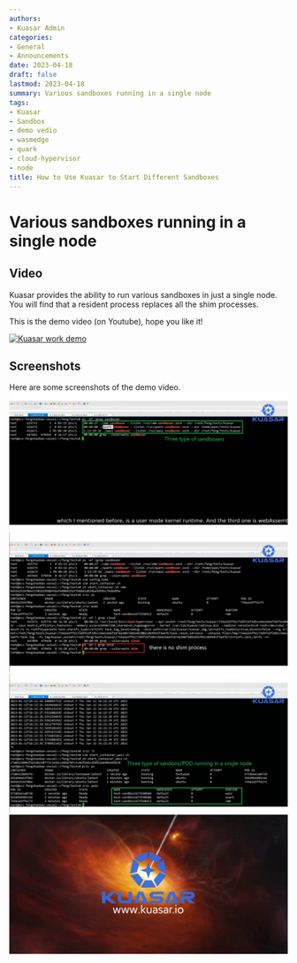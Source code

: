 ```yaml
---
authors:
- Kuasar Admin
categories:
- General
- Announcements
date: 2023-04-18
draft: false
lastmod: 2023-04-18
summary: Various sandboxes running in a single node
tags:
- Kuasar
- Sandbox
- demo vedio
- wasmedge
- quark
- cloud-hypervisor
- node
title: How to Use Kuasar to Start Different Sandboxes
---
```


# Various sandboxes running in a single node

## Video

Kuasar provides the ability to run various sandboxes in just a single node. You will find that a resident process replaces all the shim processes.

This is the demo video (on Youtube), hope you like it! 

[![Kuasar work demo](https://res.cloudinary.com/marcomontalbano/image/upload/v1681822010/video_to_markdown/images/youtube--Hg2HlhDf9nQ-c05b58ac6eb4c4700831b2b3070cd403.jpg)](https://youtu.be/Hg2HlhDf9nQ "Kuasar work demo")


## Screenshots

Here are some screenshots of the demo video.
![](./images/video-2.jpg)
![](./images/video-3.jpg)
![](./images/video-4.jpg)
![](./images/video-1.jpg)